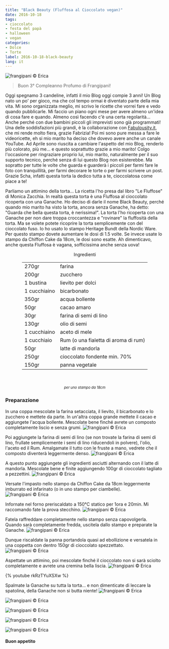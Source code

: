 ```yaml
---
title: "Black Beauty (Fluffosa al Cioccolato vegan)"
date: 2016-10-18
tags:
- cioccolato
- festa del papà
- halloween
- vegan
categories:
- Dolce
- Torte
label: 2016-10-18-black-beauty
lang: it
---
```

![](header.jpg "frangipani © Erica")

> Buon 3° Compleanno Profumo di Frangipani!

Oggi spegnamo 3 candeline, infatti il mio Blog oggi compie 3 anni! Un Blog nato un po' per gioco, ma che col tempo ormai è diventato parte della mia vita. Mi sono organizzata meglio, mi scrivo le ricette che vorrei fare e vedo quando pubblicarle. Mi faccio un piano ogni mese per avere almeno un'idea di cosa fare e quando. Almeno così facendo c'è una certa regolarità... Anche perché con due bambini piccoli gli imprevisti sono già programmati! Una delle soddisfazioni più grandi, è la collaborazione con <a href="http://fabulousity.it" target="_blank">Fabulousity.it</a>, che mi rende molto fiera, grazie Fabrizia! Poi mi sono pure messa a fare le videoricette, eh si mio marito ha deciso che dovevo avere anche un canale YouTube. Ad Aprile sono riuscita a cambiare l'aspetto del mio Blog, renderlo più colorato, più me... e questo soprattutto grazie a mio marito! Colgo l'occasione per ringraziare proprio lui, mio marito, naturalmente per il suo supporto tecnico, perché senza di lui questo Blog non esisterebbe. Ma sopratto per tutte le volte che guarda e guarderà i piccoli per farmi fare le foto con tranquillità, per farmi decorare le torte o per farmi scrivere un post. Grazie Scha, infatti questa torta la dedico tutta a te, cioccolatosa come piace a te!

Parliamo un attimino della torta... La ricetta l'ho presa dal libro "Le Fluffose" di Monica Zacchia. In realtà questa torta è una Fluffosa al cioccolato ricoperta con una Ganache. Ho deciso di darle il nome Black Beauty, perché quando mio marito ha visto la torta, ancora senza Ganache, ha detto: "Guarda che bella questa torta, è nerissima!". La torta l'ho ricoperta con una Ganache per non dare troppa croccantezza e "rovinare" la fluffosità della torta. Ma se volete potete ricoprire la torta semplicemente con del cioccolato fuso. Io ho usato lo stampo Heritage Bundt della Nordic Ware. Per questo stampo dovete aumentare le dosi di 1.5 volte. Se invece usate lo stampo da Chiffon Cake da 18cm, le dosi sono esatte. Ah dimenticavo, anche questa Fluffosa è vagana, sofficissima anche senza uova!

<div id="wrapper" style="text-align: center">
  <div id="yourdiv" style="display: inline-block;">
    <div class="ingredients">
      <div class="ingredients-title">Ingredienti</div>
      <table>
        <tbody>
          <tr>
            <td>270gr</td>
            <td>farina</td>
          </tr>
          <tr>
            <td>200gr</td>
            <td>zucchero</td>
          </tr>
          <tr>
            <td>1 bustina</td>
            <td>lievito per dolci</td>
          </tr>
          <tr>
            <td>1 cucchiaino</td>
            <td>bicarbonato</td>
          </tr>
          <tr>
            <td>350gr</td>
            <td>acqua bollente</td>
          </tr>
          <tr>
            <td>50gr</td>
            <td>cacao amaro</td>
          </tr>
          <tr>
            <td>30gr</td>
            <td>farina di semi di lino</td>
          </tr>
          <tr>
            <td>130gr</td>
            <td>olio di semi</td>
          </tr>
          <tr>
            <td>1 cucchiaino</td>
            <td>aceto di mele</td>
          </tr>
          <tr>
            <td>1 cucchiaio</td>
            <td>Rum (o una fialetta di aroma di rum)</td>
          </tr>
          <tr>
            <td>50gr</td>
            <td>latte di mandorla</td>
          </tr>
          <tr>
            <td>250gr</td>
            <td>cioccolato fondente min. 70%</td>
          </tr>
          <tr>
            <td>150gr</td>
            <td>panna vegetale</td> 
          </tr>
        </tbody>
      </table>
      <br></br>
      <i class="pull-right" style="font-size: 80%;">per uno stampo da 18cm</i>
    </div>
  </div>
</div>


<h3>
  <font color="grey">
    <i class="fa-solid fa-gears"></i>
  </font> Preparazione
</h3>

In una coppa mescolate la farina setacciata, il lievito, il bicarbonato e lo zucchero e mettete da parte. In un'altra coppa grande mettete il cacao e aggiungete l'acqua bollente. Mescolate bene finché avrete un composto completamente liscio e senza grumi. 
![](acquaecacao.jpg "frangipani © Erica")

Poi aggiungete la farina di semi di lino (se non trovate la farina di semi di lino, frullate semplicemente i semi di lino riducendoli in polvere), l'olio, l'aceto ed il Rum. Amalgamate il tutto con le fruste a mano, vedrete che il composto diventerà leggermente denso.
![](liquidi.jpg "frangipani © Erica")

A questo punto aggiungete gli ingredienti asciutti alternando con il latte di mandorla. Mescolate bene e finite aggiungendo 100gr di cioccolato tagliato a pezzettini.
![](impasto.jpg "frangipani © Erica")

Versate l'impasto nello stampo da Chiffon Cake da 18cm leggermente imburrato ed infarinato (o in uno stampo per ciambelle).
![](teglia.jpg "frangipani © Erica")

Infornate nel forno preriscaldato a 150°C statico per 1ora e 20min. Mi raccomando fate la prova stecchino.
![](sfornata.jpg "frangipani © Erica")

Fatela raffreddare completamente nello stampo senza capovolgerla. Quando sarà completamente fredda, uscitela dallo stampo e preparate la Ganache. 
![](torta.jpg "frangipani © Erica")

Dunque riscaldate la panna portandola quasi ad ebollizione e versatela in una coppetta con dentro 150gr di cioccolato spezzettato.
![](pannaecioccolato.jpg "frangipani © Erica")

Aspettate un attimino, poi mescolate finché il cioccolato non si sarà sciolto completamente e avrete una cremina bella liscia.
![](ganache.jpg "frangipani © Erica")

{% youtube rkRzTYuXSXw %}

Spalmate la Ganache su tutta la torta... e non dimenticate di leccare la spatolina, della Ganache non si butta niente!
![](risultato1.jpg "frangipani © Erica")

![](risultato2.jpg "frangipani © Erica")

![](risultato3.jpg "frangipani © Erica")

![](risultato4.jpg "frangipani © Erica")

![](risultato5.jpg "frangipani © Erica")


<h4>Buon appetito
  <font color="red">
    <i class="fa-regular fa-face-smile"></i>
  </font>
</h4>
